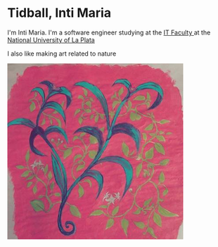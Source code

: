 # Tidball, Inti Maria

I'm Inti Maria. I'm a software engineer studying at the [IT Faculty ](https://www.info.unlp.edu.ar/) at the [National University of La Plata](https://unlp.edu.ar/)

I also like making art related to nature

![](./image.jpg)